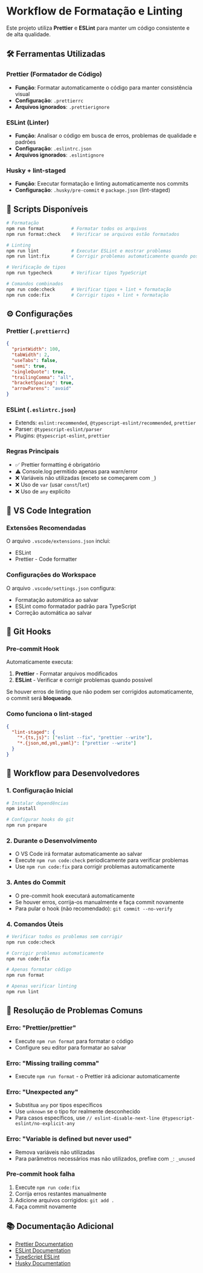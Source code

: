# Workflow de Formatação e Linting

Este projeto utiliza **Prettier** e **ESLint** para manter um código consistente
e de alta qualidade.

## 🛠 Ferramentas Utilizadas

### Prettier (Formatador de Código)

- **Função**: Formatar automaticamente o código para manter consistência visual
- **Configuração**: `.prettierrc`
- **Arquivos ignorados**: `.prettierignore`

### ESLint (Linter)

- **Função**: Analisar o código em busca de erros, problemas de qualidade e
  padrões
- **Configuração**: `.eslintrc.json`
- **Arquivos ignorados**: `.eslintignore`

### Husky + lint-staged

- **Função**: Executar formatação e linting automaticamente nos commits
- **Configuração**: `.husky/pre-commit` e `package.json` (lint-staged)

## 🚀 Scripts Disponíveis

```bash
# Formatação
npm run format          # Formatar todos os arquivos
npm run format:check    # Verificar se arquivos estão formatados

# Linting
npm run lint            # Executar ESLint e mostrar problemas
npm run lint:fix        # Corrigir problemas automaticamente quando possível

# Verificação de tipos
npm run typecheck       # Verificar tipos TypeScript

# Comandos combinados
npm run code:check      # Verificar tipos + lint + formatação
npm run code:fix        # Corrigir tipos + lint + formatação
```

## ⚙️ Configurações

### Prettier (`.prettierrc`)

```json
{
  "printWidth": 100,
  "tabWidth": 2,
  "useTabs": false,
  "semi": true,
  "singleQuote": true,
  "trailingComma": "all",
  "bracketSpacing": true,
  "arrowParens": "avoid"
}
```

### ESLint (`.eslintrc.json`)

- Extends: `eslint:recommended`, `@typescript-eslint/recommended`, `prettier`
- Parser: `@typescript-eslint/parser`
- Plugins: `@typescript-eslint`, `prettier`

### Regras Principais

- ✅ Prettier formatting é obrigatório
- ⚠️ Console.log permitido apenas para warn/error
- ❌ Variáveis não utilizadas (exceto se começarem com `_`)
- ❌ Uso de `var` (usar `const`/`let`)
- ❌ Uso de `any` explícito

## 🔧 VS Code Integration

### Extensões Recomendadas

O arquivo `.vscode/extensions.json` inclui:

- ESLint
- Prettier - Code formatter

### Configurações do Workspace

O arquivo `.vscode/settings.json` configura:

- Formatação automática ao salvar
- ESLint como formatador padrão para TypeScript
- Correção automática ao salvar

## 🎯 Git Hooks

### Pre-commit Hook

Automaticamente executa:

1. **Prettier** - Formatar arquivos modificados
2. **ESLint** - Verificar e corrigir problemas quando possível

Se houver erros de linting que não podem ser corrigidos automaticamente, o
commit será **bloqueado**.

### Como funciona o lint-staged

```json
{
  "lint-staged": {
    "*.{ts,js}": ["eslint --fix", "prettier --write"],
    "*.{json,md,yml,yaml}": ["prettier --write"]
  }
}
```

## 📝 Workflow para Desenvolvedores

### 1. Configuração Inicial

```bash
# Instalar dependências
npm install

# Configurar hooks do git
npm run prepare
```

### 2. Durante o Desenvolvimento

- O VS Code irá formatar automaticamente ao salvar
- Execute `npm run code:check` periodicamente para verificar problemas
- Use `npm run code:fix` para corrigir problemas automaticamente

### 3. Antes do Commit

- O pre-commit hook executará automaticamente
- Se houver erros, corrija-os manualmente e faça commit novamente
- Para pular o hook (não recomendado): `git commit --no-verify`

### 4. Comandos Úteis

```bash
# Verificar todos os problemas sem corrigir
npm run code:check

# Corrigir problemas automaticamente
npm run code:fix

# Apenas formatar código
npm run format

# Apenas verificar linting
npm run lint
```

## 🚨 Resolução de Problemas Comuns

### Erro: "Prettier/prettier"

- Execute `npm run format` para formatar o código
- Configure seu editor para formatar ao salvar

### Erro: "Missing trailing comma"

- Execute `npm run format` - o Prettier irá adicionar automaticamente

### Erro: "Unexpected any"

- Substitua `any` por tipos específicos
- Use `unknown` se o tipo for realmente desconhecido
- Para casos específicos, use
  `// eslint-disable-next-line @typescript-eslint/no-explicit-any`

### Erro: "Variable is defined but never used"

- Remova variáveis não utilizadas
- Para parâmetros necessários mas não utilizados, prefixe com `_`: `_unused`

### Pre-commit hook falha

1. Execute `npm run code:fix`
2. Corrija erros restantes manualmente
3. Adicione arquivos corrigidos: `git add .`
4. Faça commit novamente

## 📚 Documentação Adicional

- [Prettier Documentation](https://prettier.io/docs/en/)
- [ESLint Documentation](https://eslint.org/docs/)
- [TypeScript ESLint](https://typescript-eslint.io/)
- [Husky Documentation](https://typicode.github.io/husky/)
